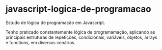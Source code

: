 # javascript-logica-de-programacao
 Estudo de lógica de programação em Javascript.

Tenho praticado constantemente lógica de programamação, aplicando as principais estruturas de repetições, condicionais, variáveis, objetos, arrays e functions, em diversos cenários.
